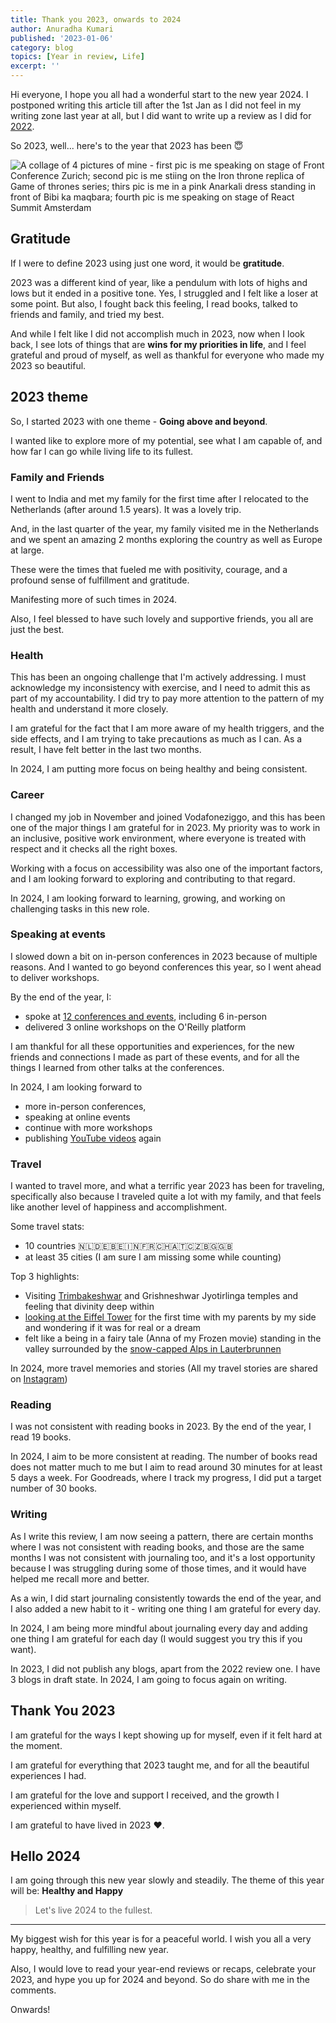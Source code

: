```yaml
---
title: Thank you 2023, onwards to 2024
author: Anuradha Kumari
published: '2023-01-06'
category: blog
topics: [Year in review, Life]
excerpt: ''
---
```


Hi everyone, I hope you all had a wonderful start to the new year 2024. I postponed writing this article till after the 1st Jan as I did not feel in my writing zone last year at all, but I did want to write up a review as I did for [2022](https://www.anuradhakumari.com/blog/2022-review).

So 2023, well... here's to the year that 2023 has been 😇

![A collage of 4 pictures of mine - first pic is me speaking on stage of Front Conference Zurich; second pic is me stiing on the Iron throne replica of Game of thrones series; thirs pic is me in a pink Anarkali dress standing in front of Bibi ka maqbara; fourth pic is me speaking on stage of React Summit Amsterdam](https://dev-to-uploads.s3.amazonaws.com/uploads/articles/3bpd1s072ibi8a9gvkc3.png)

## Gratitude

If I were to define 2023 using just one word, it would be **gratitude**. 

2023 was a different kind of year, like a pendulum with lots of highs and lows but it ended in a positive tone. Yes, I struggled and I felt like a loser at some point. But also, I fought back this feeling, I read books, talked to friends and family, and tried my best. 

And while I felt like I did not accomplish much in 2023, now when I look back, I see lots of things that are **wins for my priorities in life**, and I feel grateful and proud of myself, as well as thankful for everyone who made my 2023 so beautiful.

## 2023 theme

So, I started 2023 with one theme - **Going above and beyond**.

I wanted like to explore more of my potential, see what I am capable of, and how far I can go while living life to its fullest.

### Family and Friends
 
I went to India and met my family for the first time after I relocated to the Netherlands (after around 1.5 years). It was a lovely trip. 

And, in the last quarter of the year, my family visited me in the Netherlands and we spent an amazing 2 months exploring the country as well as Europe at large. 

These were the times that fueled me with positivity, courage, and a profound sense of fulfillment and gratitude. 

Manifesting more of such times in 2024.

Also, I feel blessed to have such lovely and supportive friends, you all are just the best.
 
### Health

This has been an ongoing challenge that I'm actively addressing. I must acknowledge my inconsistency with exercise, and I need to admit this as part of my accountability. I did try to pay more attention to the pattern of my health and understand it more closely. 

I am grateful for the fact that I am more aware of my health triggers, and the side effects, and I am trying to take precautions as much as I can. As a result, I have felt better in the last two months.

In 2024, I am putting more focus on being healthy and being consistent.

### Career

I changed my job in November and joined Vodafoneziggo, and this has been one of the major things I am grateful for in 2023. My priority was to work in an inclusive, positive work environment, where everyone is treated with respect and it checks all the right boxes. 

Working with a focus on accessibility was also one of the important factors, and I am looking forward to exploring and contributing to that regard. 

In 2024, I am looking forward to learning, growing, and working on challenging tasks in this new role.

### Speaking at events

I slowed down a bit on in-person conferences in 2023 because of multiple reasons. And I wanted to go beyond conferences this year, so I went ahead to deliver workshops.

By the end of the year, I:
- spoke at [12 conferences and events](https://www.anuradhakumari.com/talks), including 6 in-person
- delivered 3 online workshops on the O'Reilly platform

I am thankful for all these opportunities and experiences, for the new friends and connections I made as part of these events, and for all the things I learned from other talks at the conferences.

In 2024, I am looking forward to 
- more in-person conferences, 
- speaking at online events
- continue with more workshops
- publishing [YouTube videos](https://www.youtube.com/channel/UCzv8q9-tSIQuTDzgB1BgXMQ) again


### Travel

I wanted to travel more, and what a terrific year 2023 has been for traveling, specifically also because I traveled quite a lot with my family, and that feels like another level of happiness and accomplishment.

Some travel stats:
- 10 countries 🇳🇱🇩🇪🇧🇪🇮🇳🇫🇷🇨🇭🇦🇹🇨🇿🇧🇬🇬🇧
- at least 35 cities (I am sure I am missing some while counting)

Top 3 highlights:
- Visiting [Trimbakeshwar](https://www.instagram.com/reel/CtZLgUZLg7y/) and Grishneshwar Jyotirlinga temples and feeling that divinity deep within 
- [looking at the Eiffel Tower](https://www.instagram.com/reel/CyqYuXvNXYM/) for the first time with my parents by my side and wondering if it was for real or a dream
- felt like a being in a fairy tale (Anna of my Frozen movie) standing in the valley surrounded by the [snow-capped Alps in Lauterbrunnen](https://www.instagram.com/reel/CzvguEWN5Rw/)

In 2024, more travel memories and stories (All my travel stories are shared on [Instagram](https://www.instagram.com/anuradha_404/))

### Reading

I was not consistent with reading books in 2023. By the end of the year, I read 19 books.

In 2024, I aim to be more consistent at reading. The number of books read does not matter much to me but I aim to read around 30 minutes for at least 5 days a week. For Goodreads, where I track my progress, I did put a target number of 30 books.

### Writing

As I write this review, I am now seeing a pattern, there are certain months where I was not consistent with reading books, and those are the same months I was not consistent with journaling too, and it's a lost opportunity because I was struggling during some of those times, and it would have helped me recall more and better. 

As a win, I did start journaling consistently towards the end of the year, and I also added a new habit to it - writing one thing I am grateful for every day.

In 2024, I am being more mindful about journaling every day and adding one thing I am grateful for each day (I would suggest you try this if you want).

In 2023, I did not publish any blogs, apart from the 2022 review one. I have 3 blogs in draft state. In 2024, I am going to focus again on writing.

## Thank You 2023

I am grateful for the ways I kept showing up for myself, even if it felt hard at the moment.  

I am grateful for everything that 2023 taught me, and for all the beautiful experiences I had. 

I am grateful for the love and support I received, and the growth I experienced within myself.

I am grateful to have lived in 2023 ❤️.

## Hello 2024

I am going through this new year slowly and steadily. The theme of this year will be: **Healthy and Happy**

> Let's live 2024 to the fullest.

*****

My biggest wish for this year is for a peaceful world. I wish you all a very happy, healthy, and fulfilling new year.

Also, I would love to read your year-end reviews or recaps, celebrate your 2023, and hype you up for 2024 and beyond. So do share with me in the comments. 

Onwards!

